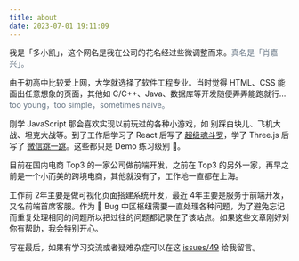 ```yaml
---
title: about
date: 2023-07-01 19:11:09
---
```


我是「多小凯」，这个网名是我在公司的花名经过些微调整而来。<font color="#637281">真名是「肖嘉兴」。</font>

由于初高中比较爱上网，大学就选择了软件工程专业。当时觉得 HTML、CSS 能画出任意想象的页面，其他如 C/C++、Java、数据库等开发随便弄弄能跑就行... <font color="#637281">too young，too simple，sometimes naive。</font>

刚学 JavaScript 那会喜欢实现以前玩过的各种小游戏，如 别踩白块儿、飞机大战、坦克大战等。到了工作后学习了 React 后写了 [超级魂斗罗](https://xiaoxiaojx.github.io/super-contra/dist/index.html)，学了 Three.js 后写了 [微信跳一跳](https://xiaoxiaojx.github.io/wechat-jump-a-jump/dist/)。这些都只是 Demo 练习级别 🤡。

目前在国内电商 Top3 的一家公司做前端开发，之前在 Top3 的另外一家，再早之前是一个小而美的跨境电商，其他就没有了，工作地一直都在上海。

工作前 2年主要是做可视化页面搭建系统开发，最近 4年主要是服务于前端开发，又名前端首席客服。作为 🐛 Bug 中区枢纽需要一直处理各种问题，为了避免忘记而重复处理相同的问题所以把过往的问题都记录在了该站点。如果这些文章刚好对你有帮助，我会特别开心。

写在最后，如果有学习交流或者疑难杂症可以在这 [issues/49](https://github.com/xiaoxiaojx/blog/issues/49) 给我留言。